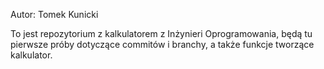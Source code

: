 Autor: Tomek Kunicki

To jest repozytorium z kalkulatorem z Inżynieri Oprogramowania,
będą tu pierwsze próby dotyczące commitów i branchy, a także funkcje tworzące kalkulator. 
